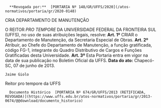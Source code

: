       **Revogada por:**  [PORTARIA Nº 148/GR/UFFS/2020](/atos-normativos/portaria/gr/2020-0148) 

   CRIA DEPARTAMENTO DE MANUTENÇÃO  

 O REITOR *PRO TEMPORE*  DA UNIVERSIDADE FEDERAL DA FRONTEIRA SUL (UFFS), no uso de suas atribuições legais, resolve:   **Art. 1º**  CRIAR o Departamento de Manutenção, da Secretaria Especial de Obras.   **Art. 2º**  Atribuir, ao Chefe do Departamento de Manutenção, a função gratificada, código FG-1, integrante do Quadro Distributivo de Cargos e Funções Gratificadas desta Universidade.   **Art. 3º**  Esta Portaria entra em vigor na data de sua publicação no Boletim Oficial da UFFS.      **Data do ato:** Chapecó-SC, 07 de junho de 2013.   
 

    Jaime Giolo   
 Reitor pro tempore da UFFS 

      Documento Histórico  [PORTARIA Nº 674/GR/UFFS/2013 (RETIFICADA, REVOGADA)](https://www.uffs.edu.br/atos-normativos/portaria/gr/2013-0674/@@download/documento_historico)     
      